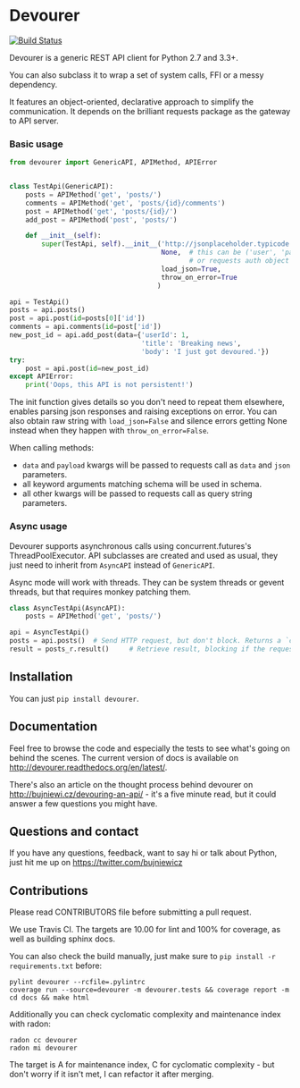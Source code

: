 Devourer
========

[![Build Status](https://travis-ci.org/bonnierpolska/devourer.svg)](https://travis-ci.org/bonnierpolska/devourer)

Devourer is a generic REST API client for Python 2.7 and 3.3+.

You can also subclass it to wrap a set of system calls, FFI or a messy dependency.

It features an object-oriented, declarative approach to simplify the communication.
It depends on the brilliant requests package as the gateway to API server.

### Basic usage

```python
from devourer import GenericAPI, APIMethod, APIError


class TestApi(GenericAPI):
    posts = APIMethod('get', 'posts/')
    comments = APIMethod('get', 'posts/{id}/comments')
    post = APIMethod('get', 'posts/{id}/')
    add_post = APIMethod('post', 'posts/')

    def __init__(self):
        super(TestApi, self).__init__('http://jsonplaceholder.typicode.com/',
                                      None,  # this can be ('user', 'password')
                                             # or requests auth object
                                      load_json=True,
                                      throw_on_error=True
                                     )

api = TestApi()
posts = api.posts()
post = api.post(id=posts[0]['id'])
comments = api.comments(id=post['id'])
new_post_id = api.add_post(data={'userId': 1,
                                 'title': 'Breaking news',
                                 'body': 'I just got devoured.'})
try:
    post = api.post(id=new_post_id)
except APIError:
    print('Oops, this API is not persistent!')
```

The init function gives details so you don't need to repeat them elsewhere, enables parsing json responses and
raising exceptions on error. You can also obtain raw string with `load_json=False` and silence errors getting
None instead when they happen with `throw_on_error=False`.

When calling methods:
* `data` and `payload` kwargs will be passed to requests call as `data` and `json` parameters.
* all keyword arguments matching schema will be used in schema.
* all other kwargs will be passed to requests call as query string parameters.

### Async usage

Devourer supports asynchronous calls using concurrent.futures's ThreadPoolExecutor. API subclasses
are created and used as usual, they just need to inherit from `AsyncAPI` instead of `GenericAPI`.

Async mode will work with threads. They can be system threads or gevent threads, but that requires monkey patching them.

```python
class AsyncTestApi(AsyncAPI):
    posts = APIMethod('get', 'posts/')

api = AsyncTestApi()
posts = api.posts()  # Send HTTP request, but don't block. Returns a `concurrent.futures.Future`.
result = posts_r.result()     # Retrieve result, blocking if the request hasn't finished yet.
```

Installation
------------
You can just `pip install devourer`.

Documentation
-------------

Feel free to browse the code and especially the tests to see what's going on behind the scenes.
The current version of docs is available on http://devourer.readthedocs.org/en/latest/.

There's also an article on the thought process behind devourer on http://bujniewi.cz/devouring-an-api/ - it's a five
minute read, but it could answer a few questions you might have.

Questions and contact
---------------------

If you have any questions, feedback, want to say hi or talk about Python, just hit me up on
https://twitter.com/bujniewicz

Contributions
-------------

Please read CONTRIBUTORS file before submitting a pull request.

We use Travis CI. The targets are 10.00 for lint and 100% for coverage, as well as building sphinx docs.

You can also check the build manually, just make sure to `pip install -r requirements.txt` before:

```
pylint devourer --rcfile=.pylintrc
coverage run --source=devourer -m devourer.tests && coverage report -m
cd docs && make html
```

Additionally you can check cyclomatic complexity and maintenance index with radon:

```
radon cc devourer
radon mi devourer
```

The target is A for maintenance index, C for cyclomatic complexity - but don't worry if it isn't met, I can
refactor it after merging.
